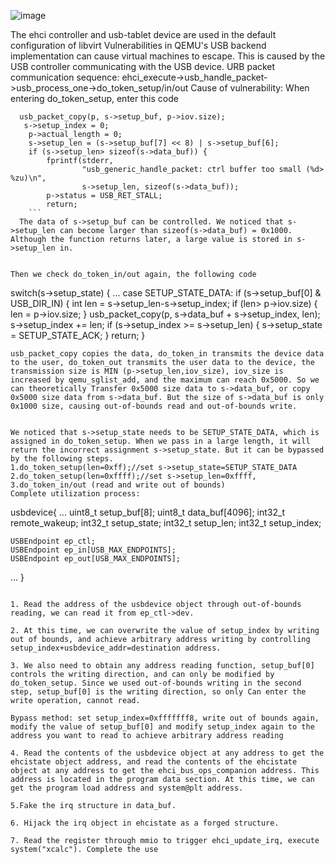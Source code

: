 

![image](https://github.com/WhooAmii/Bug-list/blob/master/QEMU-KVM/test.gif)

The ehci controller and usb-tablet device are used in the default configuration of libvirt
Vulnerabilities in QEMU's USB backend implementation can cause virtual machines to escape.
This is caused by the USB controller communicating with the USB device.
URB packet communication sequence: ehci_execute->usb_handle_packet->usb_process_one->do_token_setup/in/out
Cause of vulnerability:
When entering do_token_setup, enter this code
``` 
  usb_packet_copy(p, s->setup_buf, p->iov.size);
   s->setup_index = 0;
    p->actual_length = 0;
    s->setup_len = (s->setup_buf[7] << 8) | s->setup_buf[6];
    if (s->setup_len> sizeof(s->data_buf)) {
        fprintf(stderr,
                "usb_generic_handle_packet: ctrl buffer too small (%d> %zu)\n",
                s->setup_len, sizeof(s->data_buf));
        p->status = USB_RET_STALL;
        return;
    ```    
  The data of s->setup_buf can be controlled. We noticed that s->setup_len can become larger than sizeof(s->data_buf) = 0x1000. Although the function returns later, a large value is stored in s->setup_len in.
  
  
Then we check do_token_in/out again, the following code

``` 
switch(s->setup_state) {
...
case SETUP_STATE_DATA:
        if (s->setup_buf[0] & USB_DIR_IN) {
            int len ​​= s->setup_len-s->setup_index;
            if (len> p->iov.size) {
                len = p->iov.size;
            }
            usb_packet_copy(p, s->data_buf + s->setup_index, len);
            s->setup_index += len;
            if (s->setup_index >= s->setup_len) {
                s->setup_state = SETUP_STATE_ACK;
            }
            return;
        }
        
```         
usb_packet_copy copies the data, do_token_in transmits the device data to the user, do_token_out transmits the user data to the device, the transmission size is MIN (p->setup_len,iov_size), iov_size is increased by qemu_sglist_add, and the maximum can reach 0x5000. So we can theoretically Transfer 0x5000 size data to s->data_buf, or copy 0x5000 size data from s->data_buf. But the size of s->data_buf is only 0x1000 size, causing out-of-bounds read and out-of-bounds write.


We noticed that s->setup_state needs to be SETUP_STATE_DATA, which is assigned in do_token_setup. When we pass in a large length, it will return the incorrect assignment s->setup_state. But it can be bypassed by the following steps.
1.do_token_setup(len=0xff);//set s->setup_state=SETUP_STATE_DATA
2.do_token_setup(len=0xffff);//set s->setup_len=0xffff,
3.do_token_in/out (read and write out of bounds)
Complete utilization process:

``` 
usbdevice{
...
uint8_t setup_buf[8];
 uint8_t data_buf[4096];
    int32_t remote_wakeup;
    int32_t setup_state;
    int32_t setup_len;
    int32_t setup_index;

    USBEndpoint ep_ctl;
    USBEndpoint ep_in[USB_MAX_ENDPOINTS];
    USBEndpoint ep_out[USB_MAX_ENDPOINTS];
...
}
``` 

1. Read the address of the usbdevice object through out-of-bounds reading, we can read it from ep_ctl->dev.

2. At this time, we can overwrite the value of setup_index by writing out of bounds, and achieve arbitrary address writing by controlling setup_index+usbdevice_addr=destination address.

3. We also need to obtain any address reading function, setup_buf[0] controls the writing direction, and can only be modified by do_token_setup. Since we used out-of-bounds writing in the second step, setup_buf[0] is the writing direction, so only Can enter the write operation, cannot read.

Bypass method: set setup_index=0xfffffff8, write out of bounds again, modify the value of setup_buf[0] and modify setup_index again to the address you want to read to achieve arbitrary address reading

4. Read the contents of the usbdevice object at any address to get the ehcistate object address, and read the contents of the ehcistate object at any address to get the ehci_bus_ops_companion address. This address is located in the program data section. At this time, we can get the program load address and system@plt address.

5.Fake the irq structure in data_buf.

6. Hijack the irq object in ehcistate as a forged structure.

7. Read the register through mmio to trigger ehci_update_irq, execute system("xcalc"). Complete the use
